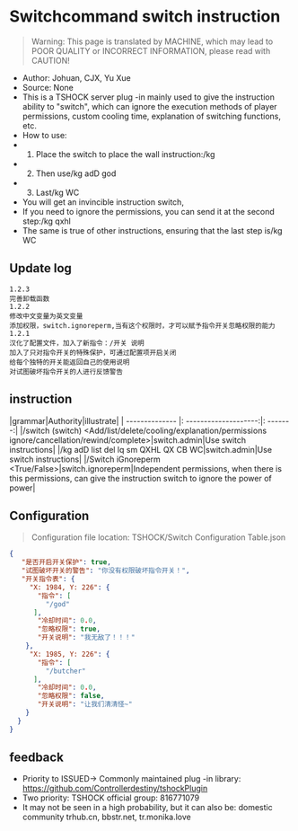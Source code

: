 # Switchcommand switch instruction

> Warning: This page is translated by MACHINE, which may lead to POOR QUALITY or INCORRECT INFORMATION, please read with CAUTION!


- Author: Johuan, CJX, Yu Xue
- Source: None
- This is a TSHOCK server plug -in mainly used to give the instruction ability to "switch", which can ignore the execution methods of player permissions, custom cooling time, explanation of switching functions, etc.
- How to use:
- 1. Place the switch to place the wall instruction:/kg
- 2. Then use/kg adD god
- 3. Last/kg WC
- You will get an invincible instruction switch,
- If you need to ignore the permissions, you can send it at the second step:/kg qxhl
- The same is true of other instructions, ensuring that the last step is/kg WC

## Update log

```
1.2.3
完善卸载函数
1.2.2
修改中文变量为英文变量
添加权限，switch.ignoreperm,当有这个权限时，才可以赋予指令开关忽略权限的能力
1.2.1
汉化了配置文件，加入了新指令：/开关 说明
加入了只对指令开关的特殊保护，可通过配置项开启关闭
给每个独特的开关能返回自己的使用说明
对试图破坏指令开关的人进行反馈警告
```

## instruction

|grammar|Authority|illustrate|
| -------------- |: --------------------:|: -------:|
|/switch (switch) <Add/list/delete/cooling/explanation/permissions ignore/cancellation/rewind/complete>|switch.admin|Use switch instructions|
|/kg adD list del lq sm QXHL QX CB WC|switch.admin|Use switch instructions|
|/Switch iGnoreperm <True/False>|switch.ignoreperm|Independent permissions, when there is this permissions, can give the instruction switch to ignore the power of power|

## Configuration
> Configuration file location: TSHOCK/Switch Configuration Table.json
```json
{
   "是否开启开关保护": true,
   "试图破坏开关的警告": "你没有权限破坏指令开关！",
   "开关指令表": {
     "X: 1984, Y: 226": {
       "指令": [
         "/god" 
      ],
       "冷却时间": 0.0,
       "忽略权限": true,
       "开关说明": "我无敌了！！！" 
    },
     "X: 1985, Y: 226": {
       "指令": [
         "/butcher" 
      ],
       "冷却时间": 0.0,
       "忽略权限": false,
       "开关说明": "让我们清清怪~" 
    }
  }
}
```
## feedback
- Priority to ISSUED-> Commonly maintained plug -in library: https://github.com/Controllerdestiny/tshockPlugin
- Two priority: TSHOCK official group: 816771079
- It may not be seen in a high probability, but it can also be: domestic community trhub.cn, bbstr.net, tr.monika.love